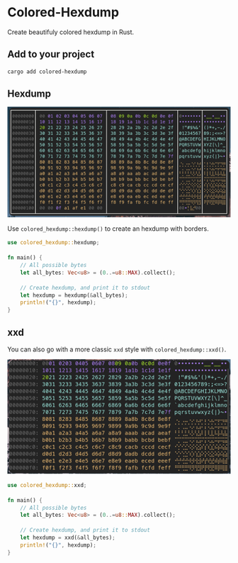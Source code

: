 # Colored-Hexdump

Create beautifuly colored hexdump in Rust.

## Add to your project

```bash
cargo add colored-hexdump
```

## Hexdump

![`colored_hexdump::hexdump()`](./images/hexdump.png)

Use `colored_hexdump::hexdump()` to create an hexdump with borders.

```Rust
use colored_hexdump::hexdump;

fn main() {
    // All possible bytes
    let all_bytes: Vec<u8> = (0..=u8::MAX).collect();

    // Create hexdump, and print it to stdout
    let hexdump = hexdump(&all_bytes);
    println!("{}", hexdump);
}
```

## xxd

You can also go with a more classic `xxd` style with `colored_hexdump::xxd()`.

![`colored_hexdump::xxd()`](./images/xxr.png)

```Rust
use colored_hexdump::xxd;

fn main() {
    // All possible bytes
    let all_bytes: Vec<u8> = (0..=u8::MAX).collect();

    // Create hexdump, and print it to stdout
    let hexdump = xxd(&all_bytes);
    println!("{}", hexdump);
}
```